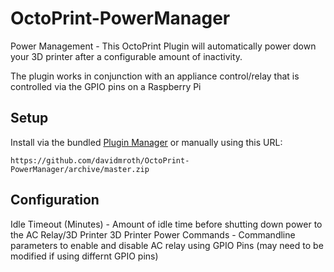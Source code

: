 # OctoPrint-PowerManager

Power Management - This OctoPrint Plugin will automatically power down your 3D printer after a configurable amount of inactivity.

The plugin works in conjunction with an appliance control/relay that is controlled via the GPIO pins on a Raspberry Pi


## Setup

Install via the bundled [Plugin Manager](https://github.com/foosel/OctoPrint/wiki/Plugin:-Plugin-Manager)
or manually using this URL:

    https://github.com/davidmroth/OctoPrint-PowerManager/archive/master.zip


## Configuration

Idle Timeout (Minutes) - Amount of idle time before shutting down power to the AC Relay/3D Printer
3D Printer Power Commands - Commandline parameters to enable and disable AC relay using GPIO Pins (may need to be modified if using differnt GPIO pins)

